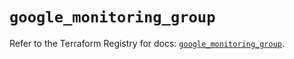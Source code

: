 # `google_monitoring_group`

Refer to the Terraform Registry for docs: [`google_monitoring_group`](https://registry.terraform.io/providers/hashicorp/google-beta/5.40.0/docs/resources/google_monitoring_group).
